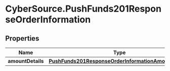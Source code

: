 # CyberSource.PushFunds201ResponseOrderInformation

## Properties
Name | Type | Description | Notes
------------ | ------------- | ------------- | -------------
**amountDetails** | [**PushFunds201ResponseOrderInformationAmountDetails**](PushFunds201ResponseOrderInformationAmountDetails.md) |  | [optional] 


